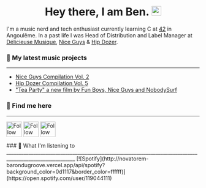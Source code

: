 # <h1 align="center"> Hey there, I am Ben. <img src="https://c.tenor.com/Wx9IEmZZXSoAAAAi/hi.gif" width="25px">
  

I'm a music nerd and tech enthusiast currently learning C at [42](https://42.fr/en/homepage/) in Angoulême.
In a past life I was Head of Distribution and Label Manager at [Délicieuse Musique](http://www.delicieuse-musique.com/), [Nice Guys](https://www.youtube.com/niceguys) & [Hip Dozer](https://www.youtube.com/c/HipDozerMusic).


### 🎸  My latest music projects
  __________________________________________________________________________________________________________

- [Nice Guys Compilation Vol. 2](https://youtu.be/3n1aC2TYXIA)
- [Hip Dozer Compilation Vol. 5](https://youtu.be/phYH9h2Ogzc)
- ["Tea Party" a new film by Fun Boys, Nice Guys and NobodySurf](https://youtu.be/W23S8m4IzeU)
  
### 🔭 Find me here
__________________________________________________________________________________________________________
<p align="center">
  
  [<img src="https://www.svgrepo.com/show/157006/linkedin.svg" height="40px" align="center" alt="Follow Benjamin Chabot on LinkedIn" title="Follow Benjamin Chabot on LinkedIn"/>](https://www.linkedin.com/in/benjaminchabot/)
  [<img src="https://www.svgrepo.com/show/183608/twitter.svg" height="40px" align="center" alt="Follow barondugroove on Twitter" title="Follow barondugroove on Twitter"/>](https://twitter.com/barondugroove)
  [<img src="https://www.svgrepo.com/show/111199/instagram.svg" height="40px" align="center" alt="Follow barondugroove on Instagram" title="Follow barondugroove on Instagram"/>](https://www.instagram.com/barondugroove/)
  
</p>
### 🎵 What I'm listening to
__________________________________________________________________________________________________________
  [![Spotify](http://novatorem-barondugroove.vercel.app/api/spotify?background_color=0d1117&border_color=ffffff)](https://open.spotify.com/user/119044111)




